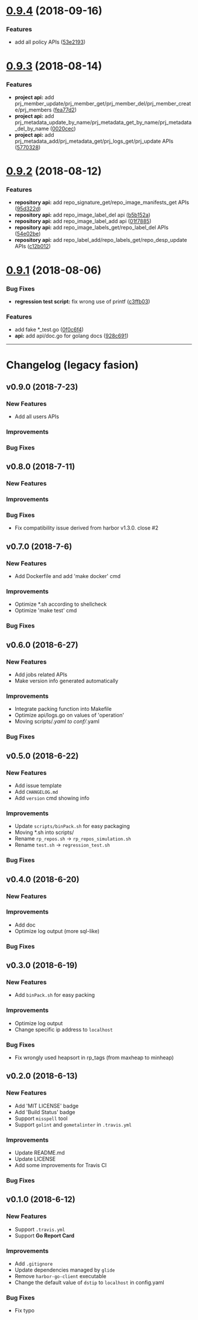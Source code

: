<a name="0.9.4"></a>
# [0.9.4](https://github.com/moooofly/harbor-go-client/compare/v0.9.3...v0.9.4) (2018-09-16)


### Features

* add all policy APIs ([53e2193](https://github.com/moooofly/harbor-go-client/commit/53e2193))


<a name="0.9.3"></a>
# [0.9.3](https://github.com/moooofly/harbor-go-client/compare/v0.9.2...v0.9.3) (2018-08-14)


### Features

* **project api:** add prj_member_update/prj_member_get/prj_member_del/prj_member_create/prj_members ([fea77d2](https://github.com/moooofly/harbor-go-client/commit/fea77d2))
* **project api:** add prj_metadata_update_by_name/prj_metadata_get_by_name/prj_metadata_del_by_name ([0020cec](https://github.com/moooofly/harbor-go-client/commit/0020cec))
* **project api:** add prj_metadata_add/prj_metadata_get/prj_logs_get/prj_update APIs ([5770328](https://github.com/moooofly/harbor-go-client/commit/5770328))


<a name="0.9.2"></a>
# [0.9.2](https://github.com/moooofly/harbor-go-client/compare/v0.9.1...v0.9.2) (2018-08-12)


### Features

* **repository api:** add repo_signature_get/repo_image_manifests_get APIs ([95d322d](https://github.com/moooofly/harbor-go-client/commit/95d322d))
* **repository api:** add repo_image_label_del api ([b5b152a](https://github.com/moooofly/harbor-go-client/commit/b5b152a))
* **repository api:** add repo_image_label_add api ([01f7885](https://github.com/moooofly/harbor-go-client/commit/01f7885))
* **repository api:** add repo_image_labels_get/repo_label_del APIs ([54e02be](https://github.com/moooofly/harbor-go-client/commit/54e02be))
* **repository api:** add repo_label_add/repo_labels_get/repo_desp_update APIs ([c12b012](https://github.com/moooofly/harbor-go-client/commit/c12b012))


<a name="0.9.1"></a>
# [0.9.1](https://github.com/moooofly/harbor-go-client/compare/v0.9.0...v0.9.1) (2018-08-06)


### Bug Fixes

* **regression test script:** fix wrong use of printf ([c3ffb03](https://github.com/moooofly/harbor-go-client/commit/c3ffb03))


### Features

* add fake *_test.go ([0f0c6f4](https://github.com/moooofly/harbor-go-client/commit/0f0c6f4))
* **api:** add api/doc.go for golang docs ([928c691](https://github.com/moooofly/harbor-go-client/commit/928c691))


----------


# Changelog (legacy fasion)

## v0.9.0 (2018-7-23)

### New Features

* Add all users APIs

### Improvements

### Bug Fixes

## v0.8.0 (2018-7-11)

### New Features

### Improvements

### Bug Fixes

* Fix compatibility issue derived from harbor v1.3.0. close #2

## v0.7.0 (2018-7-6)

### New Features

* Add Dockerfile and add 'make docker' cmd

### Improvements

* Optimize *.sh according to shellcheck
* Optimize 'make test' cmd

### Bug Fixes


## v0.6.0 (2018-6-27)

### New Features

* Add jobs related APIs
* Make version info generated automatically

### Improvements

* Integrate packing function into Makefile
* Optimize api/logs.go on values of 'operation'
* Moving scripts/*.yaml to conf/*.yaml

### Bug Fixes


## v0.5.0 (2018-6-22)

### New Features

* Add issue template
* Add `CHANGELOG.md`
* Add `version` cmd showing info

### Improvements

* Update `scripts/binPack.sh` for easy packaging
* Moving *.sh into scripts/
* Rename `rp_repos.sh` -> `rp_repos_simulation.sh`
* Rename `test.sh` -> `regression_test.sh`

### Bug Fixes


## v0.4.0 (2018-6-20)

### New Features

### Improvements

* Add doc
* Optimize log output (more sql-like)

### Bug Fixes


## v0.3.0 (2018-6-19)

### New Features

* Add `binPack.sh` for easy packing

### Improvements

* Optimize log output
* Change specific ip address to `localhost`

### Bug Fixes

* Fix wrongly used heapsort in rp_tags (from maxheap to minheap)


## v0.2.0 (2018-6-13)

### New Features

* Add 'MIT LICENSE' badge
* Add 'Build Status' badge
* Support `misspell` tool
* Support `golint` and `gometalinter` in `.travis.yml`

### Improvements

* Update README.md
* Update LICENSE
* Add some improvements for Travis CI

### Bug Fixes


## v0.1.0 (2018-6-12)

### New Features

* Support `.travis.yml`
* Support **Go Report Card**

### Improvements

* Add `.gitignore`
* Update dependencies managed by `glide`
* Remove `harbor-go-client` executable
* Change the default value of `dstip` to `localhost` in config.yaml

### Bug Fixes

* Fix typo
